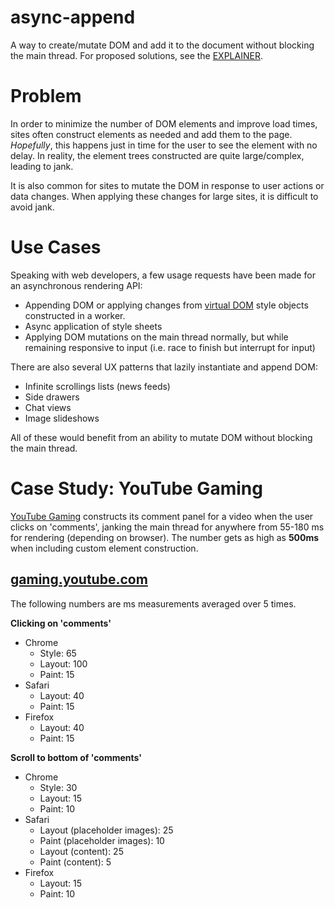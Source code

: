 # async-append
A way to create/mutate DOM and add it to the document without blocking the main thread. For proposed solutions, see the [EXPLAINER](EXPLAINER.md).

# Problem
In order to minimize the number of DOM elements and improve load times, sites often construct elements as needed and add them to the page. _Hopefully_, this happens just in time for the user to see the element with no delay. In reality, the element trees constructed are quite large/complex, leading to jank.

It is also common for sites to mutate the DOM in response to user actions or data changes. When applying these changes for large sites, it is difficult to avoid jank.

# Use Cases
Speaking with web developers, a few usage requests have been made for an asynchronous rendering API:

- Appending DOM or applying changes from [virtual DOM](https://github.com/Matt-Esch/virtual-dom) style objects constructed in a worker.
- Async application of style sheets
- Applying DOM mutations on the main thread normally, but while remaining responsive to input (i.e. race to finish but interrupt for input)

There are also several UX patterns that lazily instantiate and append DOM:

- Infinite scrollings lists (news feeds)
- Side drawers
- Chat views
- Image slideshows

All of these would benefit from an ability to mutate DOM without blocking the main thread.

# Case Study: YouTube Gaming
[YouTube Gaming](https://gaming.youtube.com/) constructs its comment panel for a video when the user clicks on 'comments', janking the main thread for anywhere from 55-180 ms for rendering (depending on browser). The number gets as high as __500ms__ when including custom element construction.

## [gaming.youtube.com](https://gaming.youtube.com/watch?v=i0purbwzs4U)
The following numbers are ms measurements averaged over 5 times.<br />

__Clicking on 'comments'__
- Chrome
  - Style: 65
  - Layout: 100
  - Paint: 15  
- Safari
  - Layout: 40
  - Paint: 15
- Firefox
  - Layout: 40
  - Paint: 15

__Scroll to bottom of 'comments'__
- Chrome
  - Style: 30
  - Layout: 15
  - Paint: 10  
- Safari
  - Layout (placeholder images): 25
  - Paint (placeholder images): 10
  - Layout (content): 25
  - Paint (content): 5
- Firefox
  - Layout: 15
  - Paint: 10

